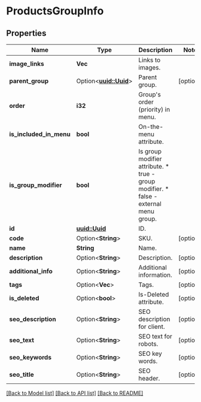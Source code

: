 # ProductsGroupInfo

## Properties

Name | Type | Description | Notes
------------ | ------------- | ------------- | -------------
**image_links** | **Vec<String>** | Links to images. | 
**parent_group** | Option<[**uuid::Uuid**](uuid::Uuid.md)> | Parent group. | [optional]
**order** | **i32** | Group's order (priority) in menu. | 
**is_included_in_menu** | **bool** | On-the-menu attribute. | 
**is_group_modifier** | **bool** | Is group modifier attribute.  * true - group modifier.  * false - external menu group. | 
**id** | [**uuid::Uuid**](uuid::Uuid.md) | ID. | 
**code** | Option<**String**> | SKU. | [optional]
**name** | **String** | Name. | 
**description** | Option<**String**> | Description. | [optional]
**additional_info** | Option<**String**> | Additional information. | [optional]
**tags** | Option<**Vec<String>**> | Tags. | [optional]
**is_deleted** | Option<**bool**> | Is-Deleted attribute. | [optional]
**seo_description** | Option<**String**> | SEO description for client. | [optional]
**seo_text** | Option<**String**> | SEO text for robots. | [optional]
**seo_keywords** | Option<**String**> | SEO key words. | [optional]
**seo_title** | Option<**String**> | SEO header. | [optional]

[[Back to Model list]](../README.md#documentation-for-models) [[Back to API list]](../README.md#documentation-for-api-endpoints) [[Back to README]](../README.md)


